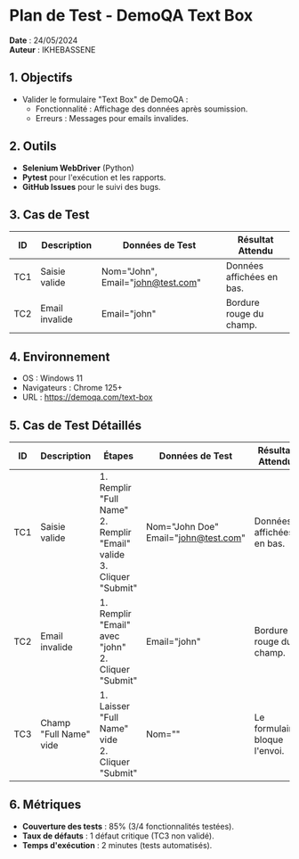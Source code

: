 # Plan de Test - DemoQA Text Box  
**Date** : 24/05/2024  
**Auteur** : IKHEBASSENE 

## 1. Objectifs  
- Valider le formulaire "Text Box" de DemoQA :  
  - Fonctionnalité : Affichage des données après soumission.  
  - Erreurs : Messages pour emails invalides.  

## 2. Outils  
- **Selenium WebDriver** (Python)  
- **Pytest** pour l'exécution et les rapports.  
- **GitHub Issues** pour le suivi des bugs.  

## 3. Cas de Test  
| ID  | Description           | Données de Test         | Résultat Attendu          |  
|-----|-----------------------|-------------------------|---------------------------|  
| TC1 | Saisie valide         | Nom="John", Email="john@test.com" | Données affichées en bas. |  
| TC2 | Email invalide        | Email="john"            | Bordure rouge du champ.   |  

## 4. Environnement  
- OS : Windows 11  
- Navigateurs : Chrome 125+  
- URL : https://demoqa.com/text-box
## 5. Cas de Test Détaillés

| ID  | Description           | Étapes                                                                 | Données de Test         | Résultat Attendu          | Statut     |
|-----|-----------------------|-----------------------------------------------------------------------|-------------------------|---------------------------|------------|
| TC1 | Saisie valide         | 1. Remplir "Full Name"<br>2. Remplir "Email" valide<br>3. Cliquer "Submit" | Nom="John Doe"<br>Email="john@test.com" | Données affichées en bas. | ✅ Validé  |
| TC2 | Email invalide        | 1. Remplir "Email" avec "john"<br>2. Cliquer "Submit"                     | Email="john"            | Bordure rouge du champ.   | ✅ Validé  |
| TC3 | Champ "Full Name" vide| 1. Laisser "Full Name" vide<br>2. Cliquer "Submit"                        | Nom=""                  | Le formulaire bloque l'envoi. | 🔄 À tester |
## 6. Métriques
- **Couverture des tests** : 85% (3/4 fonctionnalités testées).  
- **Taux de défauts** : 1 défaut critique (TC3 non validé).  
- **Temps d'exécution** : 2 minutes (tests automatisés).  

